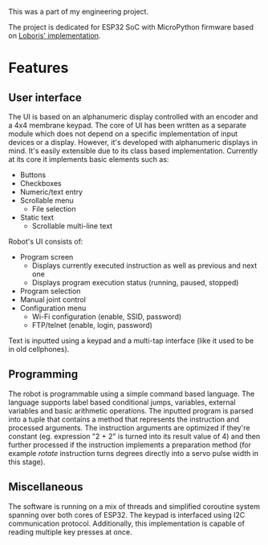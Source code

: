This was a part of my engineering project.

The project is dedicated for ESP32 SoC with MicroPython firmware based on [Loboris' implementation](https://github.com/loboris/MicroPython_ESP32_psRAM_LoBo).

# Features

## User interface
The UI is based on an alphanumeric display controlled with an encoder and a 4x4 membrane keypad.
The core of UI has been written as a separate module which does not depend on a specific implementation of input devices or a display. However, it's developed with alphanumeric displays in mind. It's easily extensible due to its class based implementation.
Currently at its core it implements basic elements such as:
- Buttons
- Checkboxes
- Numeric/text entry
- Scrollable menu
  - File selection
- Static text
  - Scrollable multi-line text

Robot's UI consists of:
- Program screen
  - Displays currently executed instruction as well as previous and next one
  - Displays program execution status (running, paused, stopped)
- Program selection
- Manual joint control
- Configuration menu
  - Wi-Fi configuration (enable, SSID, password)
  - FTP/telnet (enable, login, password)

Text is inputted using a keypad and a multi-tap interface (like it used to be in old cellphones).

## Programming
The robot is programmable using a simple command based language. The language supports label based conditional jumps, variables, external variables and basic arithmetic operations.
The inputted program is parsed into a tuple that contains a method that represents the instruction and processed arguments.
The instruction arguments are optimized if they're constant (eg. expression "2 + 2" is turned into its result value of 4) and then further processed if the instruction implements a preparation method (for example *rotate* instruction turns degrees directly into a servo pulse width in this stage).


## Miscellaneous
The software is running on a mix of threads and simplified coroutine system spanning over both cores of ESP32.
The keypad is interfaced using I2C communication protocol. Additionally, this implementation is capable of reading multiple key presses at once.